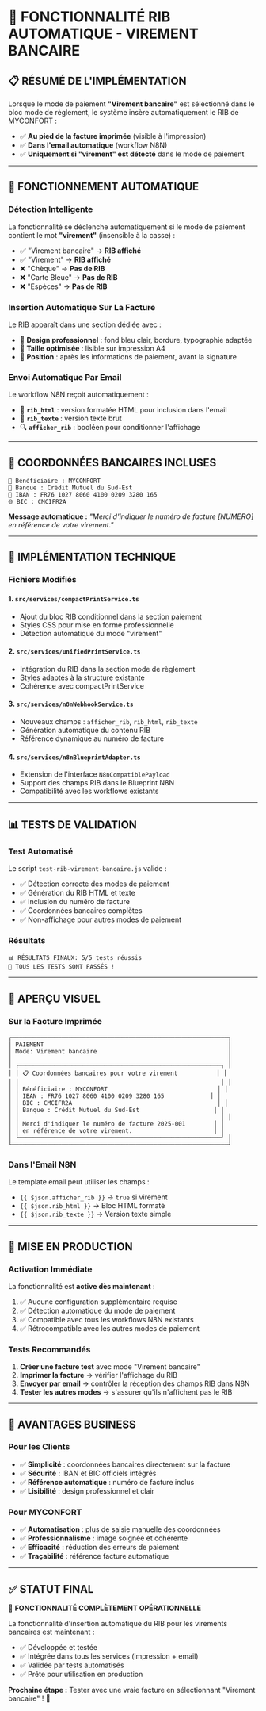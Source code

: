 # 🏦 FONCTIONNALITÉ RIB AUTOMATIQUE - VIREMENT BANCAIRE

## 📋 RÉSUMÉ DE L'IMPLÉMENTATION

Lorsque le mode de paiement **"Virement bancaire"** est sélectionné dans le bloc mode de règlement, le système insère automatiquement le RIB de MYCONFORT :

- ✅ **Au pied de la facture imprimée** (visible à l'impression)
- ✅ **Dans l'email automatique** (workflow N8N)
- ✅ **Uniquement si "virement" est détecté** dans le mode de paiement

---

## 🎯 FONCTIONNEMENT AUTOMATIQUE

### Détection Intelligente
La fonctionnalité se déclenche automatiquement si le mode de paiement contient le mot **"virement"** (insensible à la casse) :

- ✅ "Virement bancaire" → **RIB affiché**
- ✅ "Virement" → **RIB affiché**  
- ❌ "Chèque" → **Pas de RIB**
- ❌ "Carte Bleue" → **Pas de RIB**
- ❌ "Espèces" → **Pas de RIB**

### Insertion Automatique Sur La Facture
Le RIB apparaît dans une section dédiée avec :
- 🎨 **Design professionnel** : fond bleu clair, bordure, typographie adaptée
- 📱 **Taille optimisée** : lisible sur impression A4
- 📍 **Position** : après les informations de paiement, avant la signature

### Envoi Automatique Par Email
Le workflow N8N reçoit automatiquement :
- 📧 **`rib_html`** : version formatée HTML pour inclusion dans l'email
- 📄 **`rib_texte`** : version texte brut
- 🔍 **`afficher_rib`** : booléen pour conditionner l'affichage

---

## 🏦 COORDONNÉES BANCAIRES INCLUSES

```
🏪 Bénéficiaire : MYCONFORT
🏦 Banque : Crédit Mutuel du Sud-Est
🔢 IBAN : FR76 1027 8060 4100 0209 3280 165
🌐 BIC : CMCIFR2A
```

**Message automatique :** *"Merci d'indiquer le numéro de facture [NUMERO] en référence de votre virement."*

---

## 🔧 IMPLÉMENTATION TECHNIQUE

### Fichiers Modifiés

#### 1. **`src/services/compactPrintService.ts`**
- Ajout du bloc RIB conditionnel dans la section paiement
- Styles CSS pour mise en forme professionnelle
- Détection automatique du mode "virement"

#### 2. **`src/services/unifiedPrintService.ts`**
- Intégration du RIB dans la section mode de règlement
- Styles adaptés à la structure existante
- Cohérence avec compactPrintService

#### 3. **`src/services/n8nWebhookService.ts`**
- Nouveaux champs : `afficher_rib`, `rib_html`, `rib_texte`
- Génération automatique du contenu RIB
- Référence dynamique au numéro de facture

#### 4. **`src/services/n8nBlueprintAdapter.ts`**
- Extension de l'interface `N8nCompatiblePayload`
- Support des champs RIB dans le Blueprint N8N
- Compatibilité avec les workflows existants

---

## 📊 TESTS DE VALIDATION

### Test Automatisé
Le script `test-rib-virement-bancaire.js` valide :
- ✅ Détection correcte des modes de paiement
- ✅ Génération du RIB HTML et texte
- ✅ Inclusion du numéro de facture
- ✅ Coordonnées bancaires complètes
- ✅ Non-affichage pour autres modes de paiement

### Résultats
```
📊 RÉSULTATS FINAUX: 5/5 tests réussis
🎊 TOUS LES TESTS SONT PASSÉS !
```

---

## 🎨 APERÇU VISUEL

### Sur la Facture Imprimée
```
┌─────────────────────────────────────────────────────────────┐
│ PAIEMENT                                                    │
│ Mode: Virement bancaire                                     │
│                                                             │
│ ┌─────────────────────────────────────────────────────────┐ │
│ │ 📋 Coordonnées bancaires pour votre virement           │ │
│ │                                                         │ │
│ │ Bénéficiaire : MYCONFORT                               │ │
│ │ IBAN : FR76 1027 8060 4100 0209 3280 165             │ │
│ │ BIC : CMCIFR2A                                         │ │
│ │ Banque : Crédit Mutuel du Sud-Est                     │ │
│ │                                                         │ │
│ │ Merci d'indiquer le numéro de facture 2025-001        │ │
│ │ en référence de votre virement.                       │ │
│ └─────────────────────────────────────────────────────────┘ │
└─────────────────────────────────────────────────────────────┘
```

### Dans l'Email N8N
Le template email peut utiliser les champs :
- `{{ $json.afficher_rib }}` → `true` si virement
- `{{ $json.rib_html }}` → Bloc HTML formaté
- `{{ $json.rib_texte }}` → Version texte simple

---

## 🚀 MISE EN PRODUCTION

### Activation Immédiate
La fonctionnalité est **active dès maintenant** :
1. ✅ Aucune configuration supplémentaire requise
2. ✅ Détection automatique du mode de paiement
3. ✅ Compatible avec tous les workflows N8N existants
4. ✅ Rétrocompatible avec les autres modes de paiement

### Tests Recommandés
1. **Créer une facture test** avec mode "Virement bancaire"
2. **Imprimer la facture** → vérifier l'affichage du RIB
3. **Envoyer par email** → contrôler la réception des champs RIB dans N8N
4. **Tester les autres modes** → s'assurer qu'ils n'affichent pas le RIB

---

## 🎉 AVANTAGES BUSINESS

### Pour les Clients
- ✅ **Simplicité** : coordonnées bancaires directement sur la facture
- ✅ **Sécurité** : IBAN et BIC officiels intégrés
- ✅ **Référence automatique** : numéro de facture inclus
- ✅ **Lisibilité** : design professionnel et clair

### Pour MYCONFORT
- ✅ **Automatisation** : plus de saisie manuelle des coordonnées
- ✅ **Professionnalisme** : image soignée et cohérente
- ✅ **Efficacité** : réduction des erreurs de paiement
- ✅ **Traçabilité** : référence facture automatique

---

## ✅ STATUT FINAL

🎊 **FONCTIONNALITÉ COMPLÈTEMENT OPÉRATIONNELLE**

La fonctionnalité d'insertion automatique du RIB pour les virements bancaires est maintenant :
- ✅ Développée et testée
- ✅ Intégrée dans tous les services (impression + email)
- ✅ Validée par tests automatisés
- ✅ Prête pour utilisation en production

**Prochaine étape :** Tester avec une vraie facture en sélectionnant "Virement bancaire" ! 🚀
